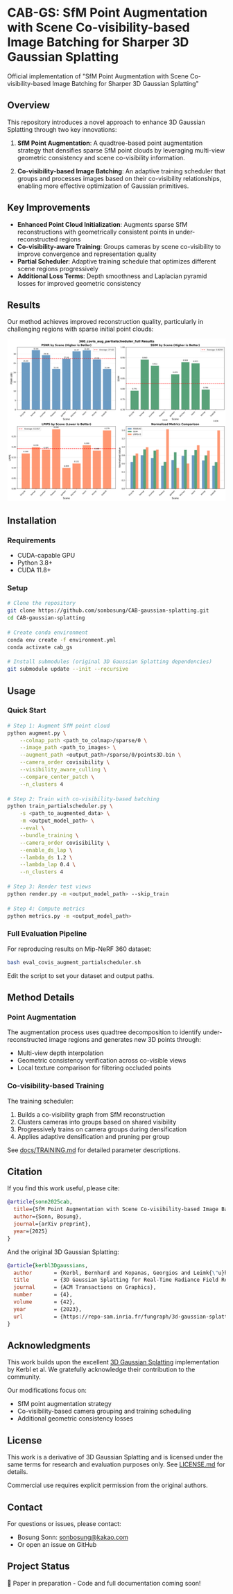 # CAB-GS: SfM Point Augmentation with Scene Co-visibility-based Image Batching for Sharper 3D Gaussian Splatting

Official implementation of "SfM Point Augmentation with Scene Co-visibility-based Image Batching for Sharper 3D Gaussian Splatting"

## Overview

This repository introduces a novel approach to enhance 3D Gaussian Splatting through two key innovations:

1. **SfM Point Augmentation**: A quadtree-based point augmentation strategy that densifies sparse SfM point clouds by leveraging multi-view geometric consistency and scene co-visibility information.

2. **Co-visibility-based Image Batching**: An adaptive training scheduler that groups and processes images based on their co-visibility relationships, enabling more effective optimization of Gaussian primitives.

## Key Improvements

- **Enhanced Point Cloud Initialization**: Augments sparse SfM reconstructions with geometrically consistent points in under-reconstructed regions
- **Co-visibility-aware Training**: Groups cameras by scene co-visibility to improve convergence and representation quality
- **Partial Scheduler**: Adaptive training schedule that optimizes different scene regions progressively
- **Additional Loss Terms**: Depth smoothness and Laplacian pyramid losses for improved geometric consistency

## Results

Our method achieves improved reconstruction quality, particularly in challenging regions with sparse initial point clouds:

![Comparison Results](assets/360_covis_aug_partialscheduler_full_results.png)

## Installation

### Requirements

- CUDA-capable GPU
- Python 3.8+
- CUDA 11.8+

### Setup

```bash
# Clone the repository
git clone https://github.com/sonbosung/CAB-gaussian-splatting.git
cd CAB-gaussian-splatting

# Create conda environment
conda env create -f environment.yml
conda activate cab_gs

# Install submodules (original 3D Gaussian Splatting dependencies)
git submodule update --init --recursive
```

## Usage

### Quick Start

```bash
# Step 1: Augment SfM point cloud
python augment.py \
    --colmap_path <path_to_colmap>/sparse/0 \
    --image_path <path_to_images> \
    --augment_path <output_path>/sparse/0/points3D.bin \
    --camera_order covisibility \
    --visibility_aware_culling \
    --compare_center_patch \
    --n_clusters 4

# Step 2: Train with co-visibility-based batching
python train_partialscheduler.py \
    -s <path_to_augmented_data> \
    -m <output_model_path> \
    --eval \
    --bundle_training \
    --camera_order covisibility \
    --enable_ds_lap \
    --lambda_ds 1.2 \
    --lambda_lap 0.4 \
    --n_clusters 4

# Step 3: Render test views
python render.py -m <output_model_path> --skip_train

# Step 4: Compute metrics
python metrics.py -m <output_model_path>
```

### Full Evaluation Pipeline

For reproducing results on Mip-NeRF 360 dataset:

```bash
bash eval_covis_augment_partialscheduler.sh
```

Edit the script to set your dataset and output paths.

## Method Details

### Point Augmentation

The augmentation process uses quadtree decomposition to identify under-reconstructed image regions and generates new 3D points through:
- Multi-view depth interpolation
- Geometric consistency verification across co-visible views
- Local texture comparison for filtering occluded points

### Co-visibility-based Training

The training scheduler:
1. Builds a co-visibility graph from SfM reconstruction
2. Clusters cameras into groups based on shared visibility
3. Progressively trains on camera groups during densification
4. Applies adaptive densification and pruning per group

See [docs/TRAINING.md](docs/TRAINING.md) for detailed parameter descriptions.

## Citation

If you find this work useful, please cite:

```bibtex
@article{sonn2025cab,
  title={SfM Point Augmentation with Scene Co-visibility-based Image Batching for Sharper 3D Gaussian Splatting},
  author={Sonn, Bosung},
  journal={arXiv preprint},
  year={2025}
}
```

And the original 3D Gaussian Splatting:

```bibtex
@article{kerbl3Dgaussians,
  author       = {Kerbl, Bernhard and Kopanas, Georgios and Leimk{\"u}hler, Thomas and Drettakis, George},
  title        = {3D Gaussian Splatting for Real-Time Radiance Field Rendering},
  journal      = {ACM Transactions on Graphics},
  number       = {4},
  volume       = {42},
  year         = {2023},
  url          = {https://repo-sam.inria.fr/fungraph/3d-gaussian-splatting/}
}
```

## Acknowledgments

This work builds upon the excellent [3D Gaussian Splatting](https://github.com/graphdeco-inria/gaussian-splatting) implementation by Kerbl et al. We gratefully acknowledge their contribution to the community.

Our modifications focus on:
- SfM point augmentation strategy
- Co-visibility-based camera grouping and training scheduling
- Additional geometric consistency losses

## License

This work is a derivative of 3D Gaussian Splatting and is licensed under the same terms for research and evaluation purposes only. See [LICENSE.md](LICENSE.md) for details.

Commercial use requires explicit permission from the original authors.

## Contact

For questions or issues, please contact:
- Bosung Sonn: sonbosung@kakao.com
- Or open an issue on GitHub

## Project Status

🚧 Paper in preparation - Code and full documentation coming soon!
